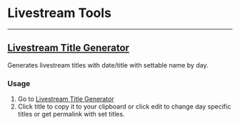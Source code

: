 # Livestream Tools
---

## [Livestream Title Generator](https://vicholz.github.io/viewhtml.html#https://raw.githubusercontent.com/vicholz/livestream_tools/main/stream_title_generator.html)
Generates livestream titles with date/title with settable name by day.

### Usage
1. Go to [Livestream Title Generator](https://vicholz.github.io/viewhtml.html#https://raw.githubusercontent.com/vicholz/livestream_tools/main/stream_title_generator.html)
2. Click title to copy it to your clipboard or click edit to change day specific titles or get permalink with set titles.

